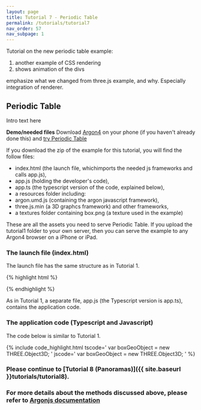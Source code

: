 ```yaml
---
layout: page
title: Tutorial 7 - Periodic Table
permalink: /tutorials/tutorial7
nav_order: 57
nav_subpage: 1
---
```


Tutorial on the new periodic table example:
1. another example of CSS rendering
2. shows animation of the divs

emphasize what we changed from three.js example, and why.  Especially integration of renderer.


## Periodic Table

Intro text here

**Demo/needed files**
Download [Argon4](https://itunes.apple.com/us/app/argon4/id944297993?ls=1&mt=8) on your phone (if you haven't already done this) and [try Periodic Table](argon4://tutorials.argonjs.io/code/7-periodic)

If you download the zip of the example for this tutorial, you will find the follow files:

* index.html (the launch file, whichimports the needed js frameworks and calls app.js),
* app.js (holding the developer's code),
* app.ts (the typescript version of the code, explained below), 
* a resources folder including:
* argon.umd.js (containing the argon javascript framework), 
* three.js.min (a 3D graphcs framework) and other frameworks,
* a textures folder containing box.png (a texture used in the example)

These are all the assets you need to serve Periodic Table. If you upload the tutorial1 folder to your own server, then you can serve the example to any Argon4 browser on a iPhone or iPad. 

### The launch file (index.html)

The launch file has the same structure as in Tutorial 1. 

{% highlight html %}
<html>
  <meta name="viewport" content="width=device-width, initial-scale=1.0, maximum-scale=1.0, user-scalable=0" />
  <head>
    <title>Tutorial 2 - Simple Argon Application</title>
    <script src="./resources/lib/three/three.min.js"></script>
    <script src="./resources/lib/argon.umd.js"></script>
  </head>
  <body>
    <div id="argon"></div>
    <script src="./app.js"></script>   
  </body>

</html>
{% endhighlight %}

As in Tutorial 1, a separate file, app.js (the Typescript version is app.ts), contains the application code. 

### The application code (Typescript and Javascript)

The code below is similar to Tutorial 1. 

{% include code_highlight.html
tscode='
var boxGeoObject = new THREE.Object3D;
'
jscode='
var boxGeoObject = new THREE.Object3D;
'
%}


### Please continue to [Tutorial 8 (Panoramas)]({{ site.baseurl }}tutorials/tutorial8).

### For more details about the methods discussed above, please refer to [Argonjs documentation](http://argonjs.io/argon/index.html)
